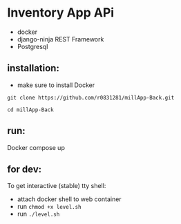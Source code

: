 # Inventory App APi
- docker
- django-ninja REST Framework
- Postgresql

## installation:
- make sure to install Docker

`git clone https://github.com/r0831281/millApp-Back.git`

`cd millApp-Back`

## run:

Docker compose up

## for dev:
To get interactive (stable) tty shell:

- attach docker shell to web container
- run `chmod +x level.sh`
- run `./level.sh`
